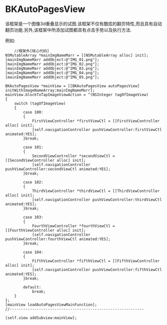 # BKAutoPagesView
该框架是一个图像3d重叠显示的试图.该框架不仅有酷炫的翻页特性,而且具有自动翻页功能.另外,该框架中所添加试图都具有点击手势以及执行方法.

例如:

        //框架外[核心代码]
    NSMutableArray *mainImgNameMarr = [[NSMutableArray alloc] init];
    [mainImgNameMarr addObject:@"IMG_01.png"];
    [mainImgNameMarr addObject:@"IMG_02.png"];
    [mainImgNameMarr addObject:@"IMG_03.png"];
    [mainImgNameMarr addObject:@"IMG_04.png"];
    [mainImgNameMarr addObject:@"IMG_05.png"];
    
    BKAutoPagesView *mainView = [[BKAutoPagesView autoPagesView] initWithImageNameArray:mainImgNameMarr];
    mainView.blockToTapImageViewAction = ^(NSInteger tagOfImageView)
    {
        switch (tagOfImageView)
        {
            case 100:
            {
                FirstViewController *firstViewCtl = [[FirstViewController alloc] init];
                [self.navigationController pushViewController:firstViewCtl animated:YES];
            }break;
                
            case 101:
            {
                SecondViewController *secondViewCtl = [[SecondViewController alloc] init];
                [self.navigationController pushViewController:secondViewCtl animated:YES];
            }break;
                
            case 102:
            {
                ThirdViewController *thirdViewCtl = [[ThirdViewController alloc] init];
                [self.navigationController pushViewController:thirdViewCtl animated:YES];
            }break;
                
            case 103:
            {
                FourthViewController *fourthViewCtl = [[FourthViewController alloc] init];
                [self.navigationController pushViewController:fourthViewCtl animated:YES];
            }break;
                
            case 104:
            {
                FifthViewController *fifthViewCtl = [[FifthViewController alloc] init];
                [self.navigationController pushViewController:fifthViewCtl animated:YES];
            }break;
                
            default:
                break;
        }
    };
    [mainView loadAutoPagesViewMainFunction];
    //------------------------------------------------------------
    
    [self.view addSubview:mainView];
